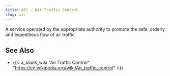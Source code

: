 ```yaml
---
title: ATC - Air Traffic Control
slug: atc
---
```


A service operated by the appropriate authority to promote the safe, orderly and expeditious
flow of air traffic.

## See Also

* {{< a_blank_wiki "Air Traffic Control" "https://en.wikipedia.org/wiki/Air_traffic_control" >}}
